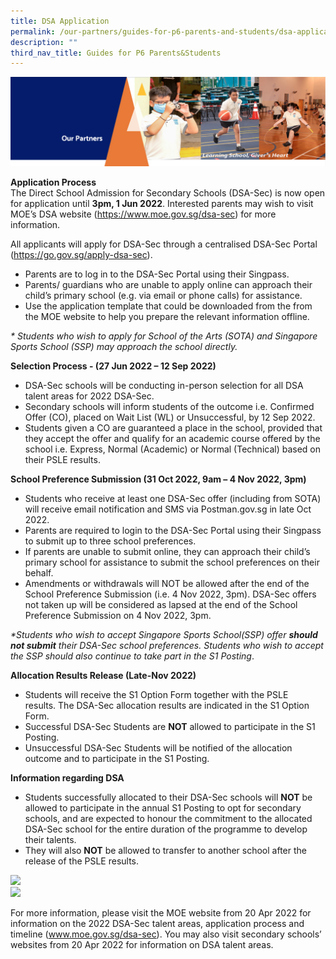```yaml
---
title: DSA Application
permalink: /our-partners/guides-for-p6-parents-and-students/dsa-application/
description: ""
third_nav_title: Guides for P6 Parents&Students
---
```

<img src="/images/OurPartners.png">
<p><strong>Application Process<br /></strong>The Direct School Admission for Secondary Schools (DSA-Sec) is now open for application until&nbsp;<strong>3pm, 1 Jun 2022</strong>. Interested parents may wish to visit MOE&rsquo;s DSA website (<a href="https://www.moe.gov.sg/dsa-sec">https://www.moe.gov.sg/dsa-sec</a>) for more information.</p>
<p>All applicants will apply for DSA-Sec through a centralised DSA-Sec Portal (<a href="https://go.gov.sg/apply-dsa-sec">https://go.gov.sg/apply-dsa-sec</a>).&nbsp;</p>
<ul>
<li>Parents are to log in to the DSA-Sec Portal using their Singpass.</li>
<li>Parents/ guardians who are unable to apply online can approach their child&rsquo;s primary school (e.g. via email or phone calls) for assistance.</li>
<li>Use the application template that could be downloaded from the from the MOE website to help you prepare the relevant information offline.</li>
</ul>
<p><em>* Students who wish to apply for School of the Arts (SOTA) and Singapore Sports School (SSP) may approach the school directly.</em></p>
<p><strong>Selection Process -&nbsp;(27 Jun 2022 &ndash; 12 Sep 2022)</strong></p>
<ul>
<li>DSA-Sec schools will be conducting in-person selection for all DSA talent areas for 2022 DSA-Sec.</li>
<li>Secondary schools will inform students of the outcome i.e. Confirmed Offer (CO), placed on Wait List (WL) or Unsuccessful, by 12 Sep 2022.&nbsp;</li>
<li>Students given a CO are guaranteed a place in the school, provided that they accept the offer and qualify for an academic course offered by the school i.e. Express, Normal (Academic) or Normal (Technical) based on their PSLE results.</li>
</ul>
<p><strong>School Preference Submission (31 Oct 2022, 9am &ndash; 4 Nov 2022, 3pm)</strong></p>
<ul>
<li>Students who receive at least one DSA-Sec offer (including from SOTA) will receive email notification and SMS via Postman.gov.sg in late Oct 2022.&nbsp;</li>
<li>Parents are required to login to the DSA-Sec Portal using their Singpass to submit up to three school preferences.&nbsp;</li>
<li>If parents are unable to submit online, they can approach their child&rsquo;s primary school for assistance to submit the school preferences on their behalf.</li>
<li>Amendments or withdrawals will NOT be allowed after the end of the School Preference Submission (i.e. 4 Nov 2022, 3pm). DSA-Sec offers not taken up will be considered as lapsed at the end of the School Preference Submission on 4 Nov 2022, 3pm.&nbsp;</li>
</ul>
<p><em>*Students who wish to accept Singapore Sports School(SSP) offer&nbsp;<strong>should not submit</strong>&nbsp;their DSA-Sec school preferences. Students who wish to accept the SSP should also continue to take part in the S1 Posting</em>.</p>
<p><strong>Allocation Results Release (Late-Nov 2022)</strong></p>
<ul>
<li>Students will receive the S1 Option Form together with the PSLE results.&nbsp;The DSA-Sec allocation results are indicated in the S1 Option Form.</li>
<li>Successful DSA-Sec Students are&nbsp;<strong>NOT</strong>&nbsp;allowed to participate in the S1 Posting.&nbsp;</li>
<li>Unsuccessful DSA-Sec Students will be notified of the allocation outcome and to participate in the S1 Posting.</li>
</ul>
<p><strong>Information regarding DSA</strong></p>
<ul>
<li>Students successfully allocated to their DSA-Sec schools will&nbsp;<strong>NOT</strong>&nbsp;be allowed to participate in the annual S1 Posting to opt for secondary schools, and are expected to honour the commitment to the allocated DSA-Sec school for the entire duration of the programme to develop their talents.</li>
<li>They will also&nbsp;<strong>NOT</strong>&nbsp;be allowed to transfer to another school after the release of the PSLE results.</li>
</ul>
<img src="/images/DSA%20Info%20Sheet%202022_Page_1.png"><br>
<img src="/images/DSA%20Info%20Sheet%202022_Page_2.png">
<p>For more information, please visit the MOE website from 20 Apr 2022 for information on the 2022 DSA-Sec talent areas, application process and timeline (<a href="https://www.moe.gov.sg/dsa-sec" target="">www.moe.gov.sg/dsa-sec</a>).&nbsp;You may also visit secondary schools&rsquo; websites from 20 Apr 2022 for information on DSA talent areas.&nbsp;</p>